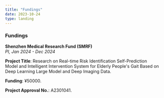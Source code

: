 ```yaml
---
title: "Fundings"
date: 2023-10-24
type: landing
---
```


### Fundings

**Shenzhen Medical Research Fund (SMRF)**  
*PI, Jan 2024 - Dec 2024*  

**Project Title**: Research on Real-time Risk Identification Self-Prediction Model and Intelligent Intervention System for Elderly People's Gait Based on Deep Learning Large Model and Deep Imaging Data.  

**Funding**: ¥50000.  

**Project Approval No.**: A2301041.
